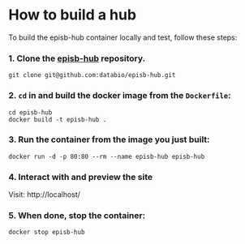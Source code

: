 # How to build a hub


To build the episb-hub container locally and test, follow these steps:

### 1. Clone the [episb-hub](https://github.com/databio/episb-hub) repository.

```console
git clone git@github.com:databio/episb-hub.git
```

### 2. `cd` in and build the docker image from the `Dockerfile`:

```console
cd episb-hub
docker build -t episb-hub .
```

### 3. Run the container from the image you just built:

```console
docker run -d -p 80:80 --rm --name episb-hub episb-hub
```

### 4. Interact with and preview the site

Visit: http://localhost/ 

### 5. When done, stop the container:

```console
docker stop episb-hub
```
